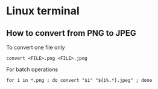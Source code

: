 # Linux terminal

## How to convert from PNG to JPEG

To convert one file only

```
convert <FILE>.png <FILE>.jpeg
```

For batch operations

```
for i in *.png ; do convert "$i" "${i%.*}.jpeg" ; done
```

